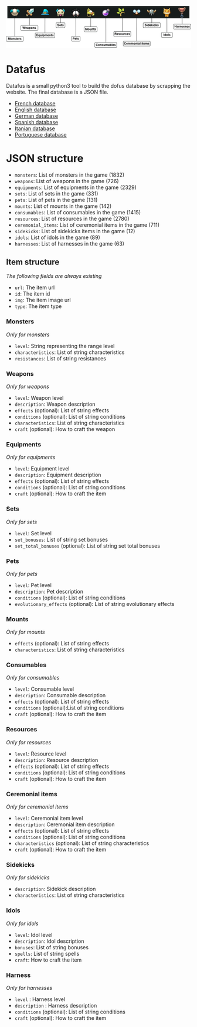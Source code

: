 <img src="https://github.com/LucBerge/Datafus/raw/master/images/banner_tags.png" />

# Datafus

Datafus is a small python3 tool to build the dofus database by scrapping the website. The final database is a JSON file.

- [French database](https://github.com/LucBerge/Datafus/blob/master/data/dofus.fr.json)
- [English database](https://github.com/LucBerge/Datafus/blob/master/data/dofus.en.json)
- [German database](https://github.com/LucBerge/Datafus/blob/master/data/dofus.de.json)
- [Spanish database](https://github.com/LucBerge/Datafus/blob/master/data/dofus.es.json)
- [Itanian database](https://github.com/LucBerge/Datafus/blob/master/data/dofus.it.json)
- [Portuguese database](https://github.com/LucBerge/Datafus/blob/master/data/dofus.pt.json)

# JSON structure

- `monsters`: List of monsters in the game (1832)
- `weapons`: List of weapons in the game (726)
- `equipments`: List of equipments in the game (2329)
- `sets`: List of sets in the game (331)
- `pets`: List of pets in the game (131)
- `mounts`: List of mounts in the game (142)
- `consumables`: List of consumables in the game (1415)
- `resources`: List of resources in the game (2780)
- `ceremonial_items`: List of ceremonial items in the game (711)
- `sidekicks`: List of sidekicks items in the game (12)
- `idols`: List of idols in the game (89)
- `harnesses`: List of harnesses in the game (63)

## Item structure
_The following fields are always existing_

- `url`: The item url
- `id`: The item id
- `img`: The item image url
- `type`: The item type

### Monsters
_Only for monsters_

- `level`: String representing the range level 
- `characteristics`: List of string characteristics
- `resistances`: List of string resistances

### Weapons
_Only for weapons_

- `level`: Weapon level
- `description`: Weapon description
- `effects` (optional): List of string effects
- `conditions` (optional): List of string conditions
- `characteristics`: List of string characteristics
- `craft` (optional): How to craft the weapon

### Equipments
_Only for equipments_

- `level`: Equipment level
- `description`: Equipment description
- `effects` (optional): List of string effects
- `conditions` (optional): List of string conditions
- `craft` (optional): How to craft the item

### Sets
_Only for sets_

- `level`: Set level
- `set_bonuses`: List of string set bonuses
- `set_total_bonuses` (optional): List of string set total bonuses

### Pets
_Only for pets_

- `level`: Pet level
- `description`: Pet description
- `conditions` (optional): List of string conditions
- `evolutionary_effects` (optional): List of string evolutionary effects

### Mounts
_Only for mounts_

- `effects` (optional): List of string effects
- `characteristics`: List of string characteristics

### Consumables
_Only for consumables_

- `level`: Consumable level
- `description`: Consumable description
- `effects` (optional): List of string effects
- `conditions` (optional):List of string conditions
- `craft` (optional): How to craft the item

### Resources
_Only for resources_

- `level`: Resource level
- `description`: Resource description
- `effects` (optional): List of string effects
- `conditions` (optional): List of string conditions
- `craft` (optional): How to craft the item

### Ceremonial items
_Only for ceremonial items_

- `level`: Ceremonial item level
- `description`: Ceremonial item description
- `effects` (optional): List of string effects
- `conditions` (optional): List of string conditions
- `characteristics` (optional): List of string characteristics
- `craft` (optional): How to craft the item

### Sidekicks
_Only for sidekicks_

- `description`: Sidekick description
- `characteristics`: List of string characteristics

### Idols
_Only for idols_

- `level`: Idol level
- `description`: Idol description
- `bonuses`: List of string bonuses
- `spells`: List of string spells
- `craft`: How to craft the item

### Harness
_Only for harnesses_

- `level` : Harness level
- `description` : Harness description
- `conditions` (optional): List of string conditions
- `craft` (optional): How to craft the item


